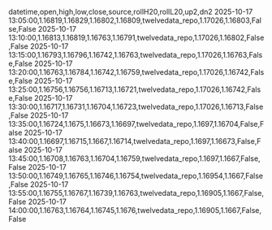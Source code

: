 datetime,open,high,low,close,source,rollH20,rollL20,up2,dn2
2025-10-17 13:05:00,1.16819,1.16829,1.16802,1.16809,twelvedata_repo,1.17026,1.16803,False,False
2025-10-17 13:10:00,1.16813,1.16819,1.16763,1.16791,twelvedata_repo,1.17026,1.16802,False,False
2025-10-17 13:15:00,1.16793,1.16796,1.16742,1.16763,twelvedata_repo,1.17026,1.16763,False,False
2025-10-17 13:20:00,1.16763,1.16784,1.16742,1.16759,twelvedata_repo,1.17026,1.16742,False,False
2025-10-17 13:25:00,1.16756,1.16756,1.16713,1.16721,twelvedata_repo,1.17026,1.16742,False,False
2025-10-17 13:30:00,1.16717,1.16731,1.16704,1.16723,twelvedata_repo,1.17026,1.16713,False,False
2025-10-17 13:35:00,1.16724,1.1675,1.16673,1.16697,twelvedata_repo,1.1697,1.16704,False,False
2025-10-17 13:40:00,1.16697,1.16715,1.1667,1.16714,twelvedata_repo,1.1697,1.16673,False,False
2025-10-17 13:45:00,1.16708,1.16763,1.16704,1.16759,twelvedata_repo,1.1697,1.1667,False,False
2025-10-17 13:50:00,1.16749,1.16765,1.16746,1.16754,twelvedata_repo,1.16954,1.1667,False,False
2025-10-17 13:55:00,1.16755,1.16767,1.16739,1.16763,twelvedata_repo,1.16905,1.1667,False,False
2025-10-17 14:00:00,1.16763,1.16764,1.16745,1.1676,twelvedata_repo,1.16905,1.1667,False,False
